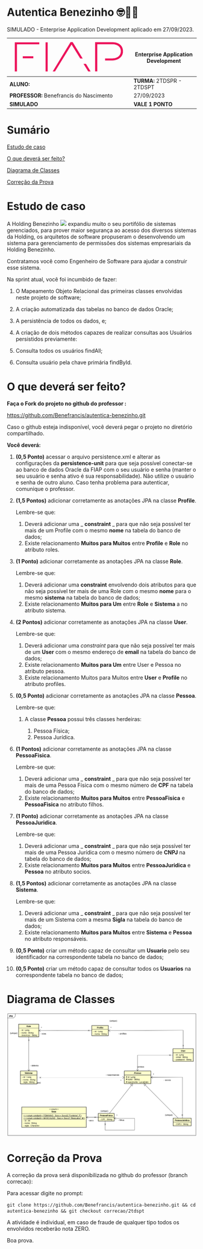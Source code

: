 # Autentica Benezinho 🤓👍🏾

SIMULADO - Enterprise Application Development aplicado em 27/09/2023.


| ![](documentacao/fiap.jpg)               | **Enterprise Application Development** |
|------------------------------------------|----------------------------------------|
| **ALUNO:**                               | **TURMA:** 2TDSPR  - 2TDSPT            |
| **PROFESSOR:** Benefrancis do Nascimento | 27/09/2023                             |
| **SIMULADO**                       | **VALE 1 PONTO**                     |

# Sumário


[Estudo de caso ](#_Estudo_de_caso)

[O que deverá ser feito? ](#_O_que_devera_ser_feito)

[Diagrama de Classes ](#_Diagrama_de_Classes)

[Correção da Prova ](#_Correcao)

<a id="_Estudo_de_caso"></a>

# Estudo de caso


A Holding Benezinho ![](RackMultipart20230510-1-eptqiz_html_5188b812c34f88e5.png) expandiu muito o seu portifólio de sistemas gerenciados, para prover maior segurança ao acesso dos diversos sistemas da Holding, os arquitetos de software propuseram o desenvolvendo um sistema para gerenciamento de permissões dos sistemas empresariais da Holding Benezinho.

Contratamos você como Engenheiro de Software para ajudar a construir esse sistema.

Na sprint atual, você foi incumbido de fazer:

1. O Mapeamento Objeto Relacional das primeiras classes envolvidas neste projeto de software;

2. A criação automatizada das tabelas no banco de dados Oracle;

3. A persistência de todos os dados, e;

4. A criação de dois métodos capazes de realizar consultas aos Usuários persistidos previamente:

5. Consulta todos os usuários findAll;

6. Consulta usuário pela chave primária findById.


<a id="_O_que_devera_ser_feito"></a>

# O que deverá ser feito?


**Faça o Fork do projeto no github do professor :**

https://github.com/Benefrancis/autentica-benezinho.git

Caso o github esteja indisponível, você deverá pegar o projeto no diretório compartilhado.

**Você deverá:**


1. **(0,5 Ponto)** acessar o arquivo persistence.xml e alterar as configurações da **persistence-unit** para que seja possível conectar-se ao banco de dados Oracle da FIAP com o seu usuário e senha (manter o seu usuário e senha ativo é sua responsabilidade). Não utilize o usuário e senha de outro aluno. Caso tenha problema para autenticar, comunique o professor.

2. **(1,5 Pontos)** adicionar corretamente as anotações JPA na classe **Profile**.
  
   Lembre-se que:

   1. Deverá adicionar uma _ **constraint** _ para que não seja possível ter mais de um Profile com o mesmo **nome** na tabela do banco de dados;
   2. Existe relacionamento **Muitos para Muitos** entre **Profile** e **Role** no atributo roles.

1. **(1 Ponto)** adicionar corretamente as anotações JPA na classe **Role**.

   Lembre-se que:

   1. Deverá adicionar uma **constraint** envolvendo dois atributos para que não seja possível ter mais de uma Role com o mesmo **nome**  para o mesmo **sistema** na tabela do banco de dados;
   2. Existe relacionamento **Muitos para Um** entre **Role** e **Sistema** a no atributo sistema.

1. **(2 Pontos)** adicionar corretamente as anotações JPA na classe **User**.

    Lembre-se que:

   1. Deverá adicionar uma _constraint_ para que não seja possível ter mais de um **User** com o mesmo endereço de **email** na tabela do banco de dados;
   2. Existe relacionamento **Muitos para Um** entre User e Pessoa no atributo pessoa.
   3. Existe relacionamento Muitos para Muitos entre **User** e **Profile** no atributo profiles.

1. **(0,5 Ponto)** adicionar corretamente as anotações JPA na classe **Pessoa**.

    Lembre-se que:

   1. A classe **Pessoa** possui três classes herdeiras:
     
      1. Pessoa Física;
      2. Pessoa Jurídica.

1. **(1 Pontos)** adicionar corretamente as anotações JPA na classe **PessoaFisica**.

    Lembre-se que:

   1. Deverá adicionar uma _ **constraint** _ para que não seja possível ter mais de uma Pessoa Física com o mesmo número de **CPF** na tabela do banco de dados;
   2. Existe relacionamento **Muitos para Muitos** entre **PessoaFisica** e **PessoaFisica** no atributo filhos.

1. **(1 Ponto)** adicionar corretamente as anotações JPA na classe **PessoaJuridica**.

    Lembre-se que:

   1. Deverá adicionar uma _ **constraint** _ para que não seja possível ter mais de uma Pessoa Jurídica com o mesmo número de **CNPJ** na tabela do banco de dados;
   2. Existe relacionamento **Muitos para Muitos** entre **PessoaJuridica** e **Pessoa** no atributo socios.

1. **(1,5 Pontos)** adicionar corretamente as anotações JPA na classe **Sistema**.

    Lembre-se que:

   1. Deverá adicionar uma _ **constraint** _ para que não seja possível ter mais de um Sistema com a mesma **Sigla** na tabela do banco de dados;
   2. Existe relacionamento **Muitos para Muitos** entre **Sistema** e **Pessoa** no atributo responsáveis.

1. **(0,5 Ponto)** criar um método capaz de consultar um **Usuario** pelo seu identificador na correspondente tabela no banco de dados;

1. **(0,5 Ponto)** criar um método capaz de consultar todos os **Usuarios** na correspondente tabela no banco de dados;



<a id="_Diagrama_de_Classes"></a>

# Diagrama de Classes

<img src="documentacao/classes.png">


<a id="_Correcao"></a>

# Correção da Prova

A correção da prova será disponibilizada no github do professor (branch correcao):

Para acessar digite no prompt:

```shell
git clone https://github.com/Benefrancis/autentica-benezinho.git && cd autentica-benezinho && git checkout correcao/2tdspt
```

A atividade é individual, em caso de fraude de qualquer tipo todos os envolvidos receberão nota ZERO.

Boa prova.
